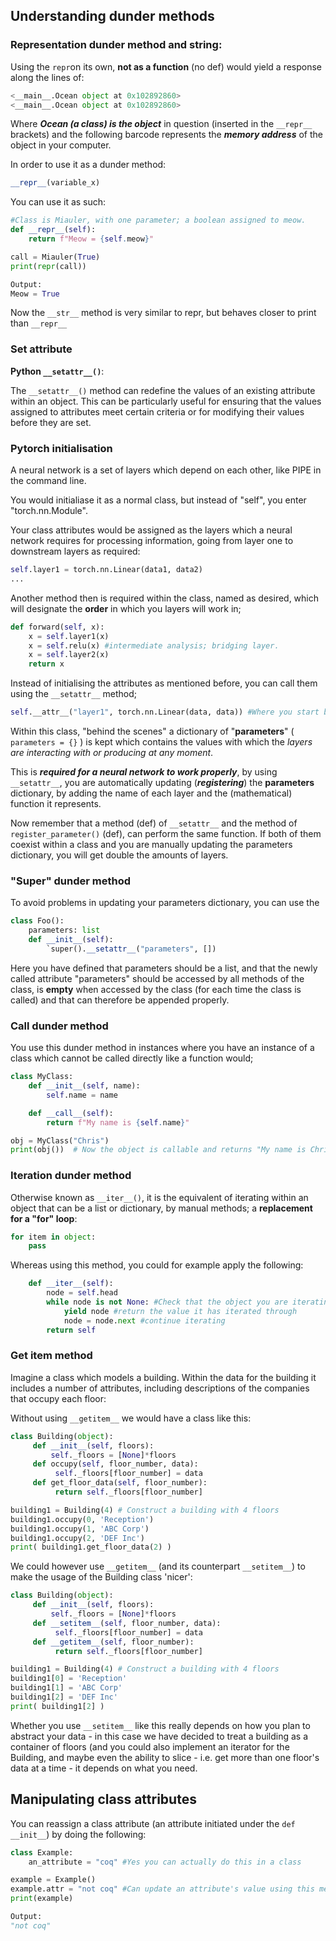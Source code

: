 ## Understanding dunder methods

### Representation dunder method and string:

Using the `repr`on its own, **not as a function** (no def) would yield a response along the lines of:

```Python
<__main__.Ocean object at 0x102892860>
<__main__.Ocean object at 0x102892860>
```
Where ***Ocean (a class) is the object*** in question (inserted in the `__repr__` brackets) and the following barcode represents the ***memory address*** of the object in your computer.

In order to use it as a dunder method:

```Python
__repr__(variable_x)
```

You can use it as such:

```Python
#Class is Miauler, with one parameter; a boolean assigned to meow.
def __repr__(self):
    return f"Meow = {self.meow}"

call = Miauler(True)
print(repr(call))

Output:
Meow = True
```
Now the `__str__` method is very similar to repr, but behaves closer to print than `__repr__`

### Set attribute

**Python `__setattr__()`**:

The `__setattr__()` method can redefine the values of an existing attribute within an object. This can be particularly useful for ensuring that the values assigned to attributes meet certain criteria or for modifying their values before they are set.
 
### Pytorch initialisation

A neural network is a set of layers which depend on each other, like PIPE in the command line. 

You would initialiase it as a normal class, but instead of "self", you enter "torch.nn.Module".

Your class attributes would be assigned as the layers which a neural network requires for processing information, going from layer one to downstream layers as required:

```Python
self.layer1 = torch.nn.Linear(data1, data2)
...
```
Another method then is required within the class, named as desired, which will designate the **order** in which you layers will work in;

```Python
def forward(self, x):
    x = self.layer1(x)
    x = self.relu(x) #intermediate analysis; bridging layer.
    x = self.layer2(x)
    return x
```
Instead of initialising the attributes as mentioned before, you can call them using the `__setattr__` method;

```Python
self.__attr__("layer1", torch.nn.Linear(data, data)) #Where you start by adding the name of the attribute, the function in the neural network, then its data
```
Within this class, "behind the scenes" a dictionary of "**parameters**" ( `parameters = {}` ) is kept which contains the values with which the *layers are interacting with or producing at any moment*.

This is ***required for a neural network to work properly***, by using `__setattr__`, you are automatically updating (***registering***) the **parameters** dictionary, by adding the name of each layer and the (mathematical) function it represents.

Now remember that a method (def) of `__setattr__` and the method of `register_parameter()` (def), can perform the same function. If both of them coexist within a class and you are manually updating the parameters dictionary, you will get double the amounts of layers.

### "Super" dunder method

To avoid problems in updating your parameters dictionary, you can use the 
```Python
class Foo():
    parameters: list
    def __init__(self):
        `super().__setattr__("parameters", [])
```
Here you have defined that parameters should be a list, and that the newly called attribute "parameters" should be accessed by all methods of the class, is **empty** when accessed by the class (for each time the class is called) and that can therefore be appended properly.

### Call dunder method

You use this dunder method in instances where you have an instance of a class which cannot be called directly like a function would; 

```Python
class MyClass:
    def __init__(self, name):
        self.name = name

    def __call__(self):
        return f"My name is {self.name}"

obj = MyClass("Chris")
print(obj())  # Now the object is callable and returns "My name is Chris"
```
### Iteration dunder method

Otherwise known as `__iter__()`, it is the equivalent of iterating within an object that can be a list or dictionary, by manual methods; a **replacement for a "for" loop**:
```Python
for item in object:
    pass
```
Whereas using this method, you could for example apply the following:

```Python
    def __iter__(self):
        node = self.head
        while node is not None: #Check that the object you are iterating is not empty, or it will fail.
            yield node #return the value it has iterated through
            node = node.next #continue iterating
        return self
``` 
### Get item method

Imagine a class which models a building. Within the data for the building it includes a number of attributes, including descriptions of the companies that occupy each floor:

Without using `__getitem__` we would have a class like this:
```Python
class Building(object):
     def __init__(self, floors):
         self._floors = [None]*floors
     def occupy(self, floor_number, data):
          self._floors[floor_number] = data
     def get_floor_data(self, floor_number):
          return self._floors[floor_number]

building1 = Building(4) # Construct a building with 4 floors
building1.occupy(0, 'Reception')
building1.occupy(1, 'ABC Corp')
building1.occupy(2, 'DEF Inc')
print( building1.get_floor_data(2) )
```
We could however use `__getitem__` (and its counterpart `__setitem__`) to make the usage of the Building class 'nicer':
```Python
class Building(object):
     def __init__(self, floors):
         self._floors = [None]*floors
     def __setitem__(self, floor_number, data):
          self._floors[floor_number] = data
     def __getitem__(self, floor_number):
          return self._floors[floor_number]

building1 = Building(4) # Construct a building with 4 floors
building1[0] = 'Reception'
building1[1] = 'ABC Corp'
building1[2] = 'DEF Inc'
print( building1[2] )
```
Whether you use `__setitem__` like this really depends on how you plan to abstract your data - in this case we have decided to treat a building as a container of floors (and you could also implement an iterator for the Building, and maybe even the ability to slice - i.e. get more than one floor's data at a time - it depends on what you need.

## Manipulating class attributes

You can reassign a class attribute (an attribute initiated under the `def __init__`) by doing the following:
```Python
class Example:
    an_attribute = "coq" #Yes you can actually do this in a class

example = Example()
example.attr = "not coq" #Can update an attribute's value using this method
print(example)

Output:
"not coq"
```

